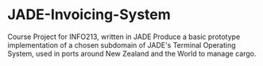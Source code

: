 # JADE-Invoicing-System
Course Project for INFO213, written in JADE
Produce a basic prototype implementation of a chosen subdomain of JADE's Terminal Operating System, used in ports around New Zealand and the World to manage cargo.
